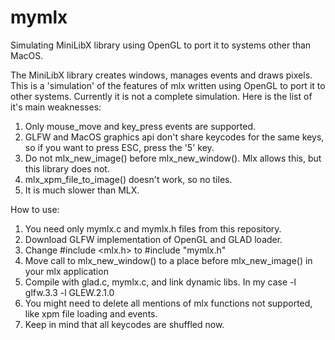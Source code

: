 # mymlx
Simulating MiniLibX library using OpenGL to port it to systems other than MacOS.

The MiniLibX library creates windows, manages events and draws pixels. This is a 'simulation' of the features of mlx written using OpenGL to port it to other systems.
Currently it is not a complete simulation. Here is the list of it's main weaknesses:

1. Only mouse_move and key_press events are supported.
2. GLFW and MacOS graphics api don't share keycodes for the same keys, so if you want to press ESC, press the '5' key.
3. Do not mlx_new_image() before mlx_new_window(). Mlx allows this, but this library does not.
4. mlx_xpm_file_to_image() doesn't work, so no tiles.
5. It is much slower than MLX.

How to use:
1. You need only mymlx.c and mymlx.h files from this repository.
2. Download GLFW implementation of OpenGL and GLAD loader.
3. Change #include <mlx.h> to #include "mymlx.h"
4. Move call to mlx_new_window() to a place before mlx_new_image() in your mlx application
5. Compile with glad.c, mymlx.c, and link dynamic libs. In my case -l glfw.3.3 -l GLEW.2.1.0
6. You might need to delete all mentions of mlx functions not supported, like xpm file loading and events.
7. Keep in mind that all keycodes are shuffled now.
